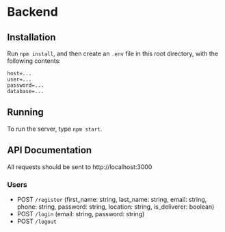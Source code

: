# Backend

## Installation

Run `npm install`, and then create an `.env` file in this root directory,
with the following contents:

```
host=...
user=...
password=...
database=...
```

## Running

To run the server, type `npm start`.

## API Documentation

All requests should be sent to http://localhost:3000

### Users

- POST `/register` (first_name: string, last_name: string, email: string, phone: string, password: string, location: string, is_deliverer: boolean)
- POST `/login` (email: string, password: string)
- POST `/logout`
